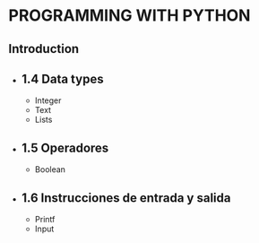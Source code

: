 # PROGRAMMING WITH PYTHON

## Introduction

- 1.4 Data types
    -

  - Integer
  - Text
  - Lists

- 1.5 Operadores
    -

  - Boolean

- 1.6 Instrucciones de entrada y salida
    -

  - Printf
  - Input
